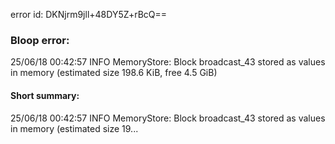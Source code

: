 error id: DKNjrm9jll+48DY5Z+rBcQ==
### Bloop error:

25/06/18 00:42:57 INFO MemoryStore: Block broadcast_43 stored as values in memory (estimated size 198.6 KiB, free 4.5 GiB)
#### Short summary: 

25/06/18 00:42:57 INFO MemoryStore: Block broadcast_43 stored as values in memory (estimated size 19...